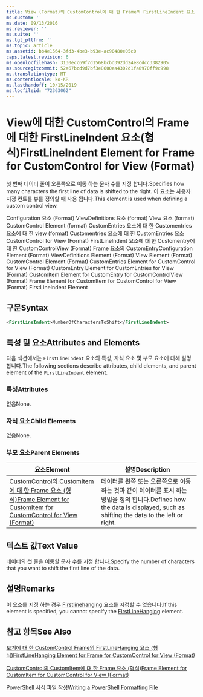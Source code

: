 ```yaml
---
title: View (Format)의 CustomControl에 대 한 Frame의 FirstLineIndent 요소 | Microsoft Docs
ms.custom: ''
ms.date: 09/13/2016
ms.reviewer: ''
ms.suite: ''
ms.tgt_pltfrm: ''
ms.topic: article
ms.assetid: bb4e1564-3fd3-4be3-b93e-ac90480e05c0
caps.latest.revision: 6
ms.openlocfilehash: 3130ecc69f7d1568bcbd392dd24e8cdcc3382905
ms.sourcegitcommit: 52a67bcd9d7bf3e8600ea4302d1fa8970ff9c998
ms.translationtype: MT
ms.contentlocale: ko-KR
ms.lasthandoff: 10/15/2019
ms.locfileid: "72363062"
---
```

# <a name="firstlineindent-element-for-frame-for-customcontrol-for-view-format"></a><span data-ttu-id="adb32-102">View에 대한 CustomControl의 Frame에 대한 FirstLineIndent 요소(형식)</span><span class="sxs-lookup"><span data-stu-id="adb32-102">FirstLineIndent Element for Frame for CustomControl for View (Format)</span></span>

<span data-ttu-id="adb32-103">첫 번째 데이터 줄이 오른쪽으로 이동 하는 문자 수를 지정 합니다.</span><span class="sxs-lookup"><span data-stu-id="adb32-103">Specifies how many characters the first line of data is shifted to the right.</span></span> <span data-ttu-id="adb32-104">이 요소는 사용자 지정 컨트롤 뷰를 정의할 때 사용 됩니다.</span><span class="sxs-lookup"><span data-stu-id="adb32-104">This element is used when defining a custom control view.</span></span>

<span data-ttu-id="adb32-105">Configuration 요소 (Format) ViewDefinitions 요소 (format) View 요소 (format) CustomControl Element (format) CustomEntries 요소에 대 한 Customentries 요소에 대 한 view (format) Customentries 요소에 대 한 CustomEntries 요소 CustomControl for View (Format) FirstLineIndent 요소에 대 한 Customentry에 대 한 CustomControlView (Format) Frame 요소의 CustomEntry</span><span class="sxs-lookup"><span data-stu-id="adb32-105">Configuration Element (Format) ViewDefinitions Element (Format) View Element (Format) CustomControl Element (Format) CustomEntries Element for CustomControl for View (Format) CustomEntry Element for CustomEntries for View (Format) CustomItem Element for CustomEntry for CustomControlView (Format) Frame Element for CustomItem for CustomControl for View (Format) FirstLineIndent Element</span></span>

## <a name="syntax"></a><span data-ttu-id="adb32-106">구문</span><span class="sxs-lookup"><span data-stu-id="adb32-106">Syntax</span></span>

```xml
<FirstLineIndent>NumberOfCharactersToShift</FirstLineIndent>
```

## <a name="attributes-and-elements"></a><span data-ttu-id="adb32-107">특성 및 요소</span><span class="sxs-lookup"><span data-stu-id="adb32-107">Attributes and Elements</span></span>

<span data-ttu-id="adb32-108">다음 섹션에서는 `FirstLineIndent` 요소의 특성, 자식 요소 및 부모 요소에 대해 설명 합니다.</span><span class="sxs-lookup"><span data-stu-id="adb32-108">The following sections describe attributes, child elements, and parent element of the `FirstLineIndent` element.</span></span>

### <a name="attributes"></a><span data-ttu-id="adb32-109">특성</span><span class="sxs-lookup"><span data-stu-id="adb32-109">Attributes</span></span>

<span data-ttu-id="adb32-110">없음</span><span class="sxs-lookup"><span data-stu-id="adb32-110">None.</span></span>

### <a name="child-elements"></a><span data-ttu-id="adb32-111">자식 요소</span><span class="sxs-lookup"><span data-stu-id="adb32-111">Child Elements</span></span>

<span data-ttu-id="adb32-112">없음</span><span class="sxs-lookup"><span data-stu-id="adb32-112">None.</span></span>

### <a name="parent-elements"></a><span data-ttu-id="adb32-113">부모 요소</span><span class="sxs-lookup"><span data-stu-id="adb32-113">Parent Elements</span></span>

|<span data-ttu-id="adb32-114">요소</span><span class="sxs-lookup"><span data-stu-id="adb32-114">Element</span></span>|<span data-ttu-id="adb32-115">설명</span><span class="sxs-lookup"><span data-stu-id="adb32-115">Description</span></span>|
|-------------|-----------------|
|[<span data-ttu-id="adb32-116">CustomControl의 CustomItem에 대 한 Frame 요소 (형식)</span><span class="sxs-lookup"><span data-stu-id="adb32-116">Frame Element for CustomItem for CustomControl for View (Format)</span></span>](./frame-element-for-customitem-for-customcontrol-for-view-format.md)|<span data-ttu-id="adb32-117">데이터를 왼쪽 또는 오른쪽으로 이동 하는 것과 같이 데이터를 표시 하는 방법을 정의 합니다.</span><span class="sxs-lookup"><span data-stu-id="adb32-117">Defines how the data is displayed, such as shifting the data to the left or right.</span></span>|

## <a name="text-value"></a><span data-ttu-id="adb32-118">텍스트 값</span><span class="sxs-lookup"><span data-stu-id="adb32-118">Text Value</span></span>

<span data-ttu-id="adb32-119">데이터의 첫 줄을 이동할 문자 수를 지정 합니다.</span><span class="sxs-lookup"><span data-stu-id="adb32-119">Specify the number of characters that you want to shift the first line of the data.</span></span>

## <a name="remarks"></a><span data-ttu-id="adb32-120">설명</span><span class="sxs-lookup"><span data-stu-id="adb32-120">Remarks</span></span>

<span data-ttu-id="adb32-121">이 요소를 지정 하는 경우 [Firstlinehanging](./firstlinehanging-element-for-frame-for-customcontrol-for-view-format.md) 요소를 지정할 수 없습니다.</span><span class="sxs-lookup"><span data-stu-id="adb32-121">If this element is specified, you cannot specify the [FirstLineHanging](./firstlinehanging-element-for-frame-for-customcontrol-for-view-format.md) element.</span></span>

## <a name="see-also"></a><span data-ttu-id="adb32-122">참고 항목</span><span class="sxs-lookup"><span data-stu-id="adb32-122">See Also</span></span>

[<span data-ttu-id="adb32-123">보기에 대 한 CustomControl Frame의 FirstLineHanging 요소 (형식)</span><span class="sxs-lookup"><span data-stu-id="adb32-123">FirstLineHanging Element for Frame for CustomControl for View (Format)</span></span>](./firstlinehanging-element-for-frame-for-customcontrol-for-view-format.md)

[<span data-ttu-id="adb32-124">CustomControl의 CustomItem에 대 한 Frame 요소 (형식)</span><span class="sxs-lookup"><span data-stu-id="adb32-124">Frame Element for CustomItem for CustomControl for View (Format)</span></span>](./frame-element-for-customitem-for-customcontrol-for-view-format.md)

[<span data-ttu-id="adb32-125">PowerShell 서식 파일 작성</span><span class="sxs-lookup"><span data-stu-id="adb32-125">Writing a PowerShell Formatting File</span></span>](./writing-a-powershell-formatting-file.md)
